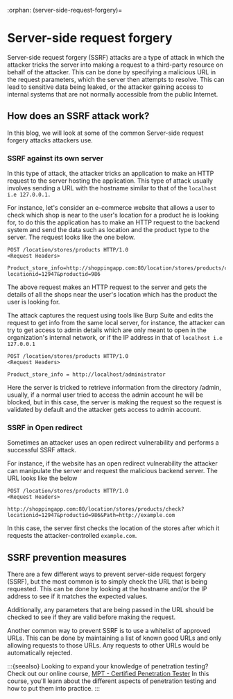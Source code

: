 :orphan:
(server-side-request-forgery)=

# Server-side request forgery

Server-side request forgery (SSRF) attacks are a type of attack in which the attacker tricks the server into making a request to a third-party resource on behalf of the attacker. This can be done by specifying a malicious URL in the request parameters, which the server then attempts to resolve. This can lead to sensitive data being leaked, or the attacker gaining access to internal systems that are not normally accessible from the public Internet.

## How does an SSRF attack work?

In this blog, we will look at some of the common Server-side request forgery attacks attackers use.

### SSRF against its own server

In this type of attack, the attacker tricks an application to make an HTTP request to the server hosting the application. This type of attack usually involves sending a URL with the hostname similar to that of the `localhost i.e 127.0.0.1.`

For instance, let's consider an e-commerce website that allows a user to check which shop is near to the user's location for a product he is looking for, to do this the application has to make an HTTP request to the backend system and send the data such as location and the product type to the server. The request looks like the one below.

```
POST /location/stores/products HTTP/1.0
<Request Headers>

Product_store_info=http://shoppingapp.com:80/location/stores/products/check?locationid=12947&productid=986
```

The above request makes an HTTP request to the server and gets the details of all the shops near the user's location which has the product the user is looking for.

The attack captures the request using tools like Burp Suite and edits the request to get info from the same local server, for instance, the attacker can try to get access to admin details which are only meant to open in the organization's internal network, or if the IP address in that of `localhost i.e 127.0.0.1 `

```
POST /location/stores/products HTTP/1.0
<Request Headers>

Product_store_info = http://localhost/administrator
```

Here the server is tricked to retrieve information from the directory /admin, usually, if a normal user tried to access the admin account he will be blocked, but in this case, the server is making the request so the request is validated by default and the attacker gets access to admin account.

### SSRF in Open redirect

Sometimes an attacker uses an open redirect vulnerability and performs a successful SSRF attack.

For instance, if the website has an open redirect vulnerability the attacker can manipulate the server and request the malicious backend server. The URL looks like the below

```
POST /location/stores/products HTTP/1.0
<Request Headers>

http://shoppingapp.com:80/location/stores/products/check?locationid=12947&productid=986&Path=http://example.com
```

In this case, the server first checks the location of the stores after which it requests the attacker-controlled `example.com`.

## SSRF prevention measures

There are a few different ways to prevent server-side request forgery (SSRF), but the most common is to simply check the URL that is being requested. This can be done by looking at the hostname and/or the IP address to see if it matches the expected values.

Additionally, any parameters that are being passed in the URL should be checked to see if they are valid before making the request.

Another common way to prevent SSRF is to use a whitelist of approved URLs. This can be done by maintaining a list of known good URLs and only allowing requests to those URLs. Any requests to other URLs would be automatically rejected.

:::{seealso}
Looking to expand your knowledge of penetration testing? Check out our online course, [MPT - Certified Penetration Tester](https://www.mosse-institute.com/certifications/mpt-certified-penetration-tester.html) In this course, you'll learn about the different aspects of penetration testing and how to put them into practice.
:::
